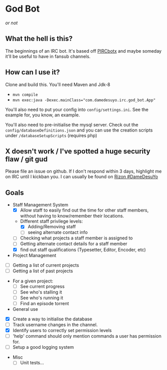 # God Bot
_or not_

## What the hell is this?
The beginnings of an IRC bot. It's based off [PIRCbotx](https://github.com/TheLQ/pircbotx/) and maybe someday it'll be useful to have in fansub channels.

## How can I use it?
Clone and build this. You'll need Maven and Jdk-8
- `mvn compile`
- `mvn exec:java -Dexec.mainClass="com.damedesuyo.irc.god_bot.App"` 

You'll also need to put your config into `config/settings.ini`. See the example for, you know, an example.

You'll also need to pre-initialise the mysql server. Check out the `config/databaseDefinitions.json` and you can use the creation scripts under `/databaseSetupScripts` (requires php)

## X doesn't work / I've spotted a huge security flaw / git gud
Please file an issue on github. If I don't respond within 3 days, highlight me on IRC until I kickban you.
I can usually be found on [Rizon #DameDesuYo](irc://irc.rizon.net/DameDesuYo)


## Goals
 - Staff Management System
	- [x] Allow staff to easily find out the time for other staff members, without having to know/remember their locations.
	- Different staff privilege levels:
		- [x] Adding/Removing staff
		- [ ] seeing alternate contact info
	- [ ] Checking what projects a staff member is assigned to
	- [ ] Getting alternate contact details for a staff member
	- [x] find out staff qualifications (Typesetter, Editor, Encoder, etc)
 - Project Management
  - [ ] Getting a list of current projects
  - [ ] Getting a list of past projects
  - For a given project:
	 - [ ] See current progress
	 - [ ] See who's stalling it
	 - [ ] See who's running it
	 - [ ] Find an episode torrent
 - General use
  - [x] Create a way to initialise the database
  - [ ] Track username changes in the channel.
  - [x] Identify users to correctly set permission levels
  - [ ] 'help' command should only mention commands a user has permission for.
  - [ ] Setup a good logging system
 - Misc
	- [ ] Unit tests...
